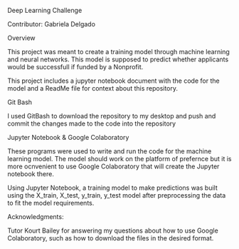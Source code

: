 Deep Learning Challenge

Contributor: Gabriela Delgado

Overview

This project was meant to create a training model through machine learning and neural networks. This model is supposed to predict whether applicants would be successfull if funded by a Nonprofit. 

This project includes a jupyter notebook document with the code for the model and a ReadMe file for context about this repository.

Git Bash

I used GitBash to download the repository to my desktop and push and commit the changes made to the code into the repository

Jupyter Notebook & Google Colaboratory

These programs were used to write and run the code for the machine learning model. The model should work on the platform of prefernce but it is more ocnvenient to use Google Colaboratory that will create the Jupyter notebook there.

Using Jupyter Notebook, a training model to make predictions was built using the X_train, X_test, y_train, y_test model after preprocessing the data to fit the model requirements.

Acknowledgments:

Tutor Kourt Bailey for answering my questions about how to use Google Colaboratory, such as how to download the files in the desired format.
